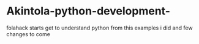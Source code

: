 # Akintola-python-development-
folahack starts
get to understand python from this examples i did
and few changes to come 
